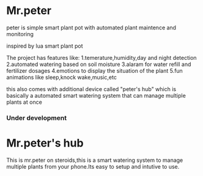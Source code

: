 # Mr.peter
peter is  simple smart plant pot with automated plant maintence and monitoring


inspired by lua smart plant pot

The project has features like:
1.temerature,humidity,day and night detection
2.automated watering based on soil moisture
3.alaram for water refill and fertilizer dosages
4.emotions to display the situation of the plant
5.fun animations like sleep,knock wake,music,etc

this also comes with additional device called "peter's hub" which is basically a automated smart watering system that can manage multiple plants at once 
### Under development

# Mr.peter's hub
This is mr.peter on steroids,this is a  smart watering system to manage multiple plants from your phone.Its easy to setup and intutive to use.



